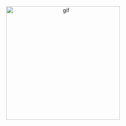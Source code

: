 <div align="center"> <img src="https://mir-s3-cdn-cf.behance.net/project_modules/hd/f4020f114494633.603cbcc781296.gif" alt="gif" width="300"> </div>
